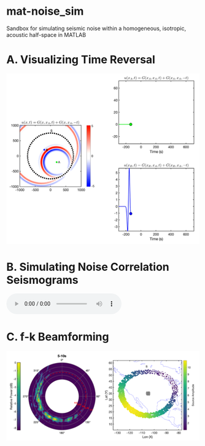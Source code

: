 # mat-noise_sim
Sandbox for simulating seismic noise within a homogeneous, isotropic, acoustic half-space in MATLAB

# A. Visualizing Time Reversal

![](./_resources/a_visualize_time_reversal.png)


# B. Simulating Noise Correlation Seismograms

![](./_resources/b_simulate_noise_seismograms.mp3)


# C. f-k Beamforming

![](./_resources/c_beamforming_fk.png)

